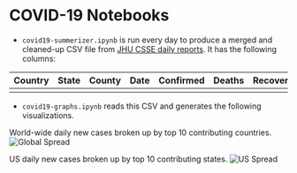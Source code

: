 # COVID-19 Notebooks
* `covid19-summerizer.ipynb` is run every day to produce a merged and cleaned-up CSV file from [JHU CSSE daily reports](https://github.com/CSSEGISandData/COVID-19/tree/master/csse_covid_19_data/csse_covid_19_daily_reports). It has the following columns:

| Country | State | County | Date    | Confirmed | Deaths | Recovered | Confirmed_New | Deaths_New | Recovered_New | 
|---------|-------|--------|---------|-----------|--------|-----------|---------------|------------|---------------| 
|         |       |        |         |           |        |           |               |            |               | 

* `covid19-graphs.ipynb` reads this CSV and generates the following visualizations.

World-wide daily new cases broken up by top 10 contributing countries.
![Global Spread](https://storage.googleapis.com/atreya/global-covid-spread.png)

US daily new cases broken up by top 10 contributing states.
![US Spread](https://storage.googleapis.com/atreya/us-covid-spread.png)
